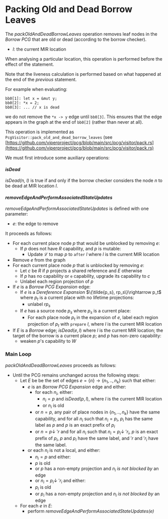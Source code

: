 # Packing Old and Dead Borrow Leaves

The *packOldAndDeadBorrowLeaves* operation removes leaf nodes in the _Borrow PCG_ that are old or dead (according to the borrow checker).

- $l$: the current MIR location

When analysing a particular location, this operation is performed before the effect of the statement.

Note that the liveness calculation is performed based on what happened at the end of the *previous* statement.
    
For example when evaluating:
```
bb0[1]: let x = &mut y;
bb0[2]: *x = 2;
bb0[3]: ... // x is dead
```

we do not remove the `*x -> y` edge until `bb0[3]`.
This ensures that the edge appears in the graph at the end of `bb0[2]` (rather than never at all).
    
This operation is implemented as `PcgVisitor::pack_old_and_dead_borrow_leaves` (see [https://github.com/viperproject/pcg/blob/main/src/pcg/visitor/pack.rs](https://github.com/viperproject/pcg/blob/main/src/pcg/visitor/pack.rs)

We must first introduce some auxiliary operations:

#### *isDead*

*isDead(n, l)* is true if and only if the borrow checker considers the node $n$ to be dead at MIR location $l.$

#### *removeEdgeAndPerformAssociatedStateUpdates*
<!-- we assume that during_cleanup is true -->

*removeEdgeAndPerformAssociatedStateUpdates* is defined with one parameter:

- $e$: the edge to remove

It proceeds as follows: 

- For each current place node $p$ that would be unblocked by removing $e$:
  - If $p$ does not have $R$ capability, and $p$ is mutable:
    - Update $\mathcal{L}$ to map $p$ to $\texttt{after}~l$ where $l$ is the current MIR location
- Remove $e$ from the graph
- For each current place node $p$ that is unblocked by removing $e$:
  - Let $c$ be $R$ if $p$ projects a shared reference and $E$ otherwise
  - If $p$ has no capability or $\texttt{e}$ capability, upgrade its capability to $c$
  - Unlabel each region projection of $p$
- If $e$ is a *Borrow PCG Expansion* edge:
  - If $e$ is a *Dereference Expansion* $\{\tilde{p_s}, rp_s\}\rightarrow p_t$ where $p_t$ is a current place with no lifetime projections:
    - unlabel $rp_s$
  - If $e$ has a source node $p_s$ where $p_s$ is a current place:
    - For each place node $p_t$ in the expansion of $e$, label each region projection of $p_t$ with $\texttt{prepare}~l$, where $l$ is the current MIR location
- If $E$ is a *Borrow* edge; $isDead(e, l)$ where $l$ is the current MIR location; the target of the borrow is a current place $p$; and $p$ has non-zero capability:
  - weaken $p$'s capability to $W$

### Main Loop

*packOldAndDeadBorrowLeaves* proceeds as follows:
<!-- Note: this has not been updated to match the version with the additional `for_place` parameter -->

- Until the PCG remains unchanged across the following steps:
    - Let $E$ be be the set of edges $e = \{n\}\rightarrow\{n_1, .., n_k\}$ such that either:
      - $e$ is an *Borrow PCG Expansion* edge and either:
        - for each $n_i$, either:
          - $n_i = p$ and $isDead(p, l)$, where $l$ is the current MIR location
          - or $n_i$ is old
        - or $n = p$, any pair of place nodes in $\{n_1, .., n_k\}$ have the same capability, and for all $n_i$ such that $n_i = p_i$, $p_i$ has the same label as $p$ and $p$ is an exact prefix of $p_i$
        - or $n = p\downarrow~'r$ and for all $n_i$ such that $n_i = p_i \downarrow~'r_i$, $p$ is an exact prefix of $p_i$, $p$ and $p_i$ have the same label, and $'r$ and $'r_i$ have the same label.
      - or each $n_i$ is not a local, and either:
        - $n_i = p$ and either:
        - $p$ is old
        - or $p$ has a non-empty projection and $n_i$ *is not blocked by* an edge
        - or $n_i = p_i\downarrow~'r_i$ and either:
        - $p_i$ is old
        - or $p_i$ has a non-empty projection and $n_i$ *is not blocked by* an edge
    - For each $e$ in $E$:
      - perform *removeEdgeAndPerformAssociatedStateUpdates(e)*
